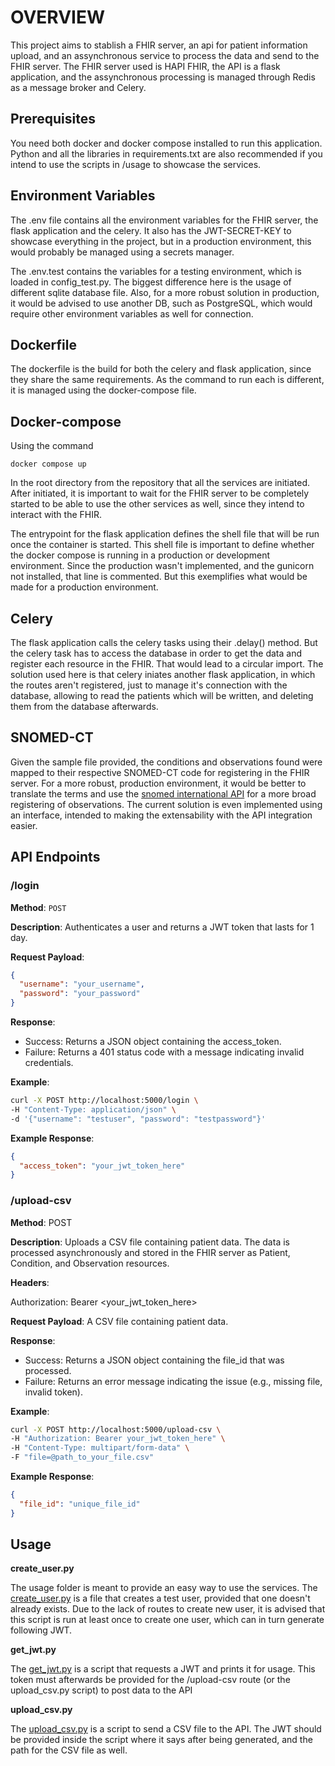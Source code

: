 # OVERVIEW

This project aims to stablish a FHIR server, an api for patient information upload, and an assynchronous service to process the data and send to the FHIR server. The FHIR server used is HAPI FHIR, the API is a flask application, and the assynchronous processing is managed through Redis as a message broker and Celery.

## Prerequisites

You need both docker and docker compose installed to run this application. Python and all the libraries in requirements.txt are also recommended if you intend to use the scripts in /usage to showcase the services.

## Environment Variables

The .env file contains all the environment variables for the FHIR server, the flask application and the celery. It also has the JWT-SECRET-KEY to showcase everything in the project, but in a production environment, this would probably be managed using a secrets manager.

The .env.test contains the variables for a testing environment, which is loaded in config_test.py. The biggest difference here is the usage of different sqlite database file. Also, for a more robust solution in production, it would be advised to use another DB, such as PostgreSQL, which would require other environment variables as well for connection.

## Dockerfile

The dockerfile is the build for both the celery and flask application, since they share the same requirements. As the command to run each is different, it is managed using the docker-compose file.

## Docker-compose

Using the command

```docker compose up```

In the root directory from the repository that all the services are initiated. After initiated, it is important to wait for the FHIR server to be completely started to be able to use the other services as well, since they intend to interact with the FHIR.

The entrypoint for the flask application defines the shell file that will be run once the container is started. This shell file is important to define whether the docker compose is running in a production or development environment. Since the production wasn't implemented, and the gunicorn not installed, that line is commented. But this exemplifies what would be made for a production environment.

## Celery

The flask application calls the celery tasks using their .delay() method. But the celery task has to access the database in order to get the data and register each resource in the FHIR. That would lead to a circular import. The solution used here is that celery iniates another flask application, in which the routes aren't registered, just to manage it's connection with the database, allowing to read the patients which will be written, and deleting them from the database afterwards.

## SNOMED-CT

Given the sample file provided, the conditions and observations found were mapped to their respective SNOMED-CT code for registering in the FHIR server. For a more robust, production environment, it would be better to translate the terms and use the [snomed international API](http://localhost:8080/hapi-fhir-jpaserve) for a more broad registering of observations. The current solution is even implemented using an interface, intended to making the extensability with the API integration easier.

## API Endpoints

### **/login**

**Method**: `POST`

**Description**: Authenticates a user and returns a JWT token that lasts for 1 day.

**Request Payload**:
```json
{
  "username": "your_username",
  "password": "your_password"
}
```

**Response**:

- Success: Returns a JSON object containing the access_token.
- Failure: Returns a 401 status code with a message indicating invalid credentials.

**Example**:

```bash
curl -X POST http://localhost:5000/login \
-H "Content-Type: application/json" \
-d '{"username": "testuser", "password": "testpassword"}'
```

**Example Response**:
```json
{
  "access_token": "your_jwt_token_here"
}
```

### **/upload-csv**

**Method**: POST

**Description**: Uploads a CSV file containing patient data. The data is processed asynchronously and stored in the FHIR server as Patient, Condition, and Observation resources.

**Headers**:

Authorization: Bearer <your_jwt_token_here>


**Request Payload**: A CSV file containing patient data.

**Response**:
- Success: Returns a JSON object containing the file_id that was processed.
- Failure: Returns an error message indicating the issue (e.g., missing file, invalid token).

**Example**:

```bash
curl -X POST http://localhost:5000/upload-csv \
-H "Authorization: Bearer your_jwt_token_here" \
-H "Content-Type: multipart/form-data" \
-F "file=@path_to_your_file.csv"
```

**Example Response**:

```json
{
  "file_id": "unique_file_id"
}
```

## Usage

**create_user.py**

The usage folder is meant to provide an easy way to use the services. The [create_user.py](usage/create_user.py) is a file that creates a test user, provided that one doesn't already exists. Due to the lack of routes to create new user, it is advised that this script is run at least once to create one user, which can in turn generate following JWT.

**get_jwt.py**

The [get_jwt.py](usage/get_jwt.py) is a script that requests a JWT and prints it for usage. This token must afterwards be provided for the /upload-csv route (or the upload_csv.py script) to post data to the API

**upload_csv.py**

The [upload_csv.py](usage/upload_csv.py) is a script to send a CSV file to the API. The JWT should be provided inside the script where it says after being generated, and the path for the CSV file as well.